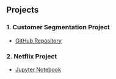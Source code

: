 ## Projects

### 1. Customer Segmentation Project
- [GitHub Repository](https://github.com/dannyguy253/CustomerSegmentation)

### 2. Netflix Project
- [Jupyter Notebook](https://github.com/dannyguy253/DataAnalysisPortfolio/blob/main/Netflix%20Project/Netflix%20Data%20Analysis.ipynb)
